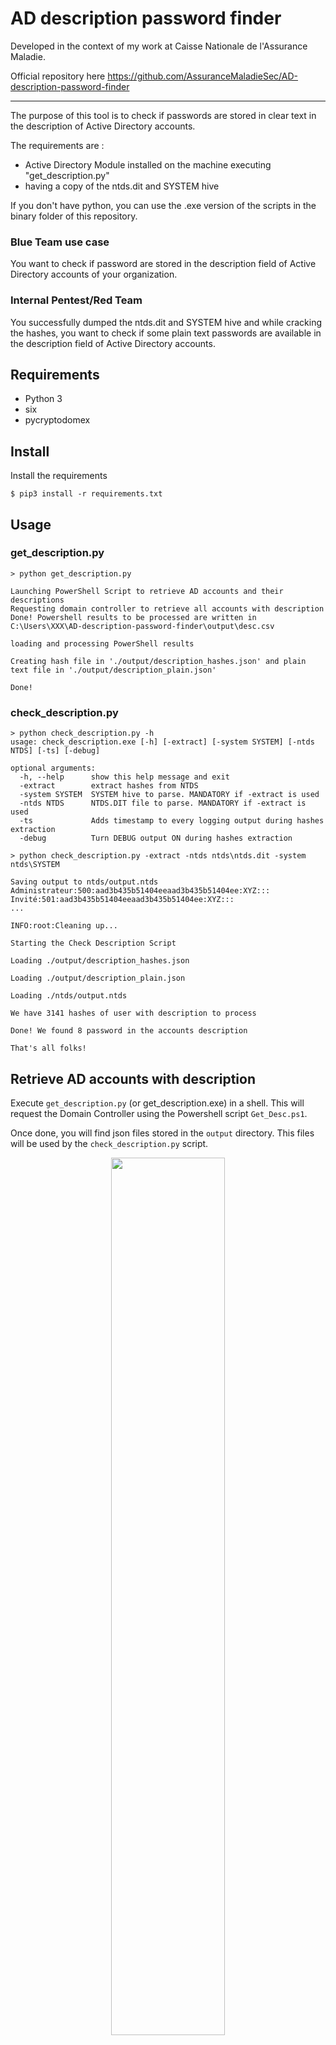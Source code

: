 # AD description password finder

Developed in the context of my work at Caisse Nationale de l'Assurance Maladie.

Official repository here https://github.com/AssuranceMaladieSec/AD-description-password-finder

-----

The purpose of this tool is to check if passwords are stored in clear text in the description of Active Directory accounts.

The requirements are :
  - Active Directory Module installed on the machine executing "get_description.py"
  - having a copy of the ntds.dit and SYSTEM hive
  
 If you don't have python, you can use the .exe version of the scripts in the binary folder of this repository.
 
### Blue Team use case

You want to check if password are stored in the description field of Active Directory accounts of your organization.

### Internal Pentest/Red Team

You successfully dumped the ntds.dit and SYSTEM hive and while cracking the hashes, you want to check if some plain text passwords are available in the description field of Active Directory accounts.

## Requirements
- Python 3
- six
- pycryptodomex

## Install
Install the requirements
~~~
$ pip3 install -r requirements.txt
~~~

## Usage
### get_description.py

```
> python get_description.py

Launching PowerShell Script to retrieve AD accounts and their descriptions
Requesting domain controller to retrieve all accounts with description
Done! Powershell results to be processed are written in C:\Users\XXX\AD-description-password-finder\output\desc.csv

loading and processing PowerShell results

Creating hash file in './output/description_hashes.json' and plain text file in './output/description_plain.json'

Done!
````

### check_description.py

```
> python check_description.py -h
usage: check_description.exe [-h] [-extract] [-system SYSTEM] [-ntds NTDS] [-ts] [-debug]

optional arguments:
  -h, --help      show this help message and exit
  -extract        extract hashes from NTDS
  -system SYSTEM  SYSTEM hive to parse. MANDATORY if -extract is used
  -ntds NTDS      NTDS.DIT file to parse. MANDATORY if -extract is used
  -ts             Adds timestamp to every logging output during hashes extraction
  -debug          Turn DEBUG output ON during hashes extraction

> python check_description.py -extract -ntds ntds\ntds.dit -system ntds\SYSTEM

Saving output to ntds/output.ntds
Administrateur:500:aad3b435b51404eeaad3b435b51404ee:XYZ:::
Invité:501:aad3b435b51404eeaad3b435b51404ee:XYZ:::
...

INFO:root:Cleaning up...

Starting the Check Description Script

Loading ./output/description_hashes.json

Loading ./output/description_plain.json

Loading ./ntds/output.ntds

We have 3141 hashes of user with description to process

Done! We found 8 password in the accounts description

That's all folks!
```


## Retrieve AD accounts with description 

Execute `get_description.py` (or get_description.exe) in a shell. This will request the Domain Controller using the Powershell script `Get_Desc.ps1`.

Once done, you will find json files stored in the `output` directory. This files will be used by the `check_description.py` script.

<p align="center">
<img src="https://github.com/AssuranceMaladieSec/AD-description-password-finder/blob/main/pics/get_description.png" width="60%" height="60%">  
</p>

## Finding password in descriptions

Case 1: You already extracted the hashes from the ntds using [secretdump.py](https://github.com/SecureAuthCorp/impacket/blob/master/examples/secretsdump.py) or [gosecretdump.exe](https://github.com/C-Sto/gosecretsdump) just put the file with the hashes in the `ntds` folder. **The name of the file MUST be `output.ntds`**
then execute `check_description.py` (or check_description.exe).

<p align="center">
<img src="https://github.com/AssuranceMaladieSec/AD-description-password-finder/blob/main/pics/convert_ntds.png" width="60%" height="60%">  
</p>

Case 2: You have the `ntds.dit` and `SYSTEM hive` file but the hashes are not extracted yet. Execute `check_description.py -extract -ntds path\to\ntds.dit -system path\to\SYSTEM\hive`

If passwords are discovered in descriptions the results will be put in the `results` directory.
<p align="center">
<img src="https://github.com/AssuranceMaladieSec/AD-description-password-finder/blob/main/pics/check_description.png" width="60%" height="60%">  
</p>

## Use of impacket

This tool uses the [`secretdump`](https://github.com/SecureAuthCorp/impacket/blob/master/impacket/examples/secretsdump.py) code of the [Impacket](https://github.com/SecureAuthCorp/impacket) library to extract hashes from the ntds.

Impacket is a tool from SECUREAUTH LABS. Copyright (C) 2022 SecureAuth Corporation. All rights reserved.

## Author
- Alice Climent-Pommeret ([alice.climentpommeret@assurance-maladie.fr](mailto:alice.climentpommeret@assurance-maladie.fr))

## License
GNU GENERAL PUBLIC LICENSE (GPL) Version 3
